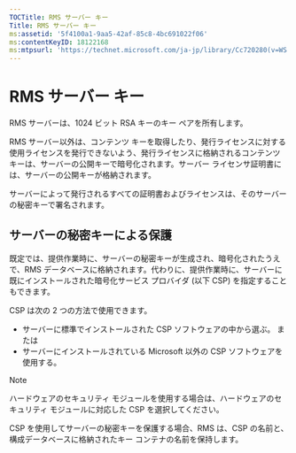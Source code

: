 ```yaml
---
TOCTitle: RMS サーバー キー
Title: RMS サーバー キー
ms:assetid: '5f4100a1-9aa5-42af-85c8-4bc691022f06'
ms:contentKeyID: 18122168
ms:mtpsurl: 'https://technet.microsoft.com/ja-jp/library/Cc720280(v=WS.10)'
---
```


RMS サーバー キー
=================

RMS サーバーは、1024 ビット RSA キーのキー ペアを所有します。

RMS サーバー以外は、コンテンツ キーを取得したり、発行ライセンスに対する使用ライセンスを発行できないよう、発行ライセンスに格納されるコンテンツ キーは、サーバーの公開キーで暗号化されます。サーバー ライセンサ証明書には、サーバーの公開キーが格納されます。

サーバーによって発行されるすべての証明書およびライセンスは、そのサーバーの秘密キーで署名されます。

サーバーの秘密キーによる保護
----------------------------

既定では、提供作業時に、サーバーの秘密キーが生成され、暗号化されたうえで、RMS データベースに格納されます。代わりに、提供作業時に、サーバーに既にインストールされた暗号化サービス プロバイダ (以下 CSP) を指定することもできます。

CSP は次の 2 つの方法で使用できます。

-   サーバーに標準でインストールされた CSP ソフトウェアの中から選ぶ。
    または
-   サーバーにインストールされている Microsoft 以外の CSP ソフトウェアを使用する。

> [!NOTE]
> ハードウェアのセキュリティ モジュールを使用する場合は、ハードウェアのセキュリティ モジュールに対応した CSP を選択してください。 

CSP を使用してサーバーの秘密キーを保護する場合、RMS は、CSP の名前と、構成データベースに格納されたキー コンテナの名前を保持します。

